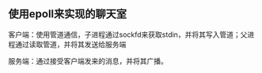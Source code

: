 ## 使用epoll来实现的聊天室

客户端：使用管道通信，子进程通过sockfd来获取stdin，并将其写入管道；父进程通过读取管道，并将其发送给服务端


服务端：通过接受客户端发来的消息，并将其广播。
